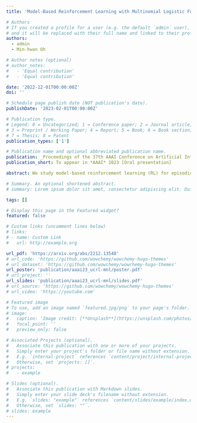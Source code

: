 ```yaml
---
title: 'Model-Based Reinforcement Learning with Multinomial Logistic Function Approximation'

# Authors
# If you created a profile for a user (e.g. the default `admin` user), write the username (folder name) here
# and it will be replaced with their full name and linked to their profile.
authors:
  - admin
  - Min-hwan Oh

# Author notes (optional)
# author_notes:
#   - 'Equal contribution'
#   - 'Equal contribution'

date: '2022-12-01T00:00:00Z'
doi: ''

# Schedule page publish date (NOT publication's date).
publishDate: '2023-02-01T00:00:00Z'

# Publication type.
# Legend: 0 = Uncategorized; 1 = Conference paper; 2 = Journal article;
# 3 = Preprint / Working Paper; 4 = Report; 5 = Book; 6 = Book section;
# 7 = Thesis; 8 = Patent
publication_types: ['1']

# Publication name and optional abbreviated publication name.
publication: _Proceedings of the 37th AAAI Conference on Artificial Intelligence (__AAAI__)__, 2023
publication_short: To appear in *AAAI* 2023 [Oral presentation]

abstract: We study model-based reinforcement learning (RL) for episodic Markov decision processes (MDP) whose transition probability is parametrized by an unknown transition core with features of state and action. Despite much recent progress in analyzing algorithms in the linear MDP setting, the understanding of more general transition models is very restrictive. In this paper, we establish a provably efficient RL algorithm for the MDP whose state transition is given by a multinomial logistic model. To balance the exploration-exploitation trade-off, we propose an upper confidence bound-based algorithm. We show that our proposed algorithm achieves $\tilde{\mathcal{O}}(d \sqrt{H^3 T})$ regret bound where $d$ is the dimension of the transition core, $H$ is the horizon, and $T$ is the total number of steps. To the best of our knowledge, this is the first model-based RL algorithm with multinomial logistic function approximation with provable guarantees. We also comprehensively evaluate our proposed algorithm numerically and show that it consistently outperforms the existing methods, hence achieving both provable efficiency and practical superior performance.

# Summary. An optional shortened abstract.
# summary: Lorem ipsum dolor sit amet, consectetur adipiscing elit. Duis posuere tellus ac convallis placerat. Proin tincidunt magna sed ex sollicitudin condimentum.

tags: []

# Display this page in the Featured widget?
featured: false

# Custom links (uncomment lines below)
# links:
# - name: Custom Link
#   url: http://example.org

url_pdf: 'https://arxiv.org/abs/2212.13540'
# url_code: 'https://github.com/wowchemy/wowchemy-hugo-themes'
# url_dataset: 'https://github.com/wowchemy/wowchemy-hugo-themes'
url_poster: 'publication/aaai23_ucrl-mnl/poster.pdf'
# url_project: ''
url_slides: 'publication/aaai23_ucrl-mnl/slides.pdf'
# url_source: 'https://github.com/wowchemy/wowchemy-hugo-themes'
# url_video: 'https://youtube.com'

# Featured image
# To use, add an image named `featured.jpg/png` to your page's folder.
# image:
#   caption: 'Image credit: [**Unsplash**](https://unsplash.com/photos/pLCdAaMFLTE)'
#   focal_point: ''
#   preview_only: false

# Associated Projects (optional).
#   Associate this publication with one or more of your projects.
#   Simply enter your project's folder or file name without extension.
#   E.g. `internal-project` references `content/project/internal-project/index.md`.
#   Otherwise, set `projects: []`.
# projects:
#   - example

# Slides (optional).
#   Associate this publication with Markdown slides.
#   Simply enter your slide deck's filename without extension.
#   E.g. `slides: "example"` references `content/slides/example/index.md`.
#   Otherwise, set `slides: ""`.
# slides: example
---
```


<!-- {{% callout note %}}
Click the _Cite_ button above to demo the feature to enable visitors to import publication metadata into their reference management software.
{{% /callout %}}

{{% callout note %}}
Create your slides in Markdown - click the _Slides_ button to check out the example.
{{% /callout %}} -->

<!-- Supplementary notes can be added here, including [code, math, and images](https://wowchemy.com/docs/writing-markdown-latex/). -->
